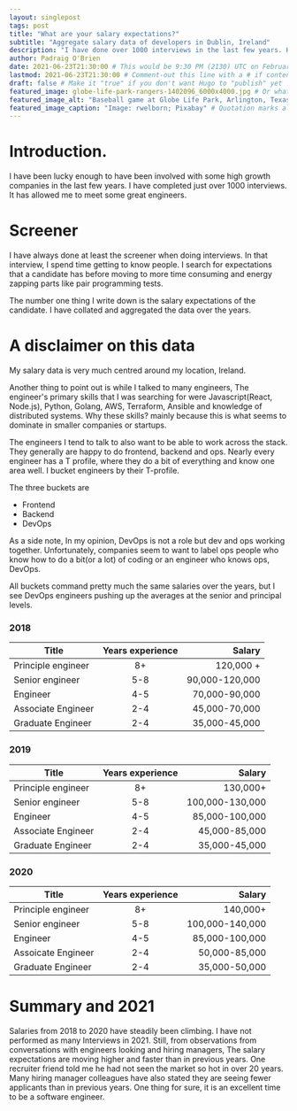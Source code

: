 ```yaml
---
layout: singlepost
tags: post
title: "What are your salary expectations?"
subtitle: "Aggregate salary data of developers in Dublin, Ireland"
description: "I have done over 1000 interviews in the last few years. Here is the answer to the question of what are your salary expectations?" # Quotation marks allow colons, semicolons, etc.
author: Padraig O'Brien
date: 2021-06-23T21:30:00 # This would be 9:30 PM (2130) UTC on February 28, 2020
lastmod: 2021-06-23T21:30:00 # Comment-out this line with a # if content is unchanged
draft: false # Make it "true" if you don't want Hugo to "publish" yet
featured_image: globe-life-park-rangers-1402096_6000x4000.jpg # Or whatever image you want to use
featured_image_alt: "Baseball game at Globe Life Park, Arlington, Texas" # Always include an ALT tag for accessibility --  Quotation marks allow colons, semicolons, etc.
featured_image_caption: "Image: rwelborn; Pixabay" # Quotation marks allow colons, semicolons, etc.
---
```


# Introduction.

I have been lucky enough to have been involved with some high growth companies in the last few years. I have completed just over 1000 interviews. It has allowed me to meet some great engineers.

# Screener

I have always done at least the screener when doing interviews. In that interview, I spend time getting to know people. I search for expectations that a candidate has before moving to more time consuming and energy zapping parts like pair programming tests.

The number one thing I write down is the salary expectations of the candidate. I have collated and aggregated the data over the years.

# A disclaimer on this data
My salary data is very much centred around my location, Ireland.

Another thing to point out is while I talked to many engineers, The engineer's primary skills that I was searching for were  Javascript(React, Node.js), Python, Golang, AWS, Terraform, Ansible and knowledge of distributed systems. Why these skills? mainly because this is what seems to dominate in smaller companies or startups. 

The engineers I tend to talk to also want to be able to work across the stack. They generally are happy to do frontend, backend and ops. Nearly every engineer has a T profile, where they do a bit of everything and know one area well. I bucket engineers by their T-profile.

The three buckets are
- Frontend 
- Backend
- DevOps 

As a side note, In my opinion, DevOps is not a role but dev and ops working together. Unfortunately, companies seem to want to label ops people who know how to do a bit(or a lot) of coding or an engineer who knows ops, DevOps.

All buckets command pretty much the same salaries over the years, but I see DevOps engineers pushing up the averages at the senior and principal levels. 

### 2018  
| Title        | Years  experience         |    Salary |
| ------------- |:-------------:| -------------:|
| Principle  engineer     | 8+ | 120,000 + |
| Senior  engineer     | 5-8      |  90,000-120,000 |
| Engineer | 4-5     |  70,000-90,000 |#
| Associate Engineer | 2-4      |    45,000-70,000 |
| Graduate Engineer | 2-4      |    35,000-45,000|

### 2019 
| Title        | Years  experience         |    Salary |
| ------------- |:-------------:| -----:|
| Principle engineer     | 8+ | 130,000+ |
| Senior  engineer     | 5-8      |  100,000-130,000 |
| Engineer | 4-5     |  85,000-100,000 |#
| Associate Engineer | 2-4      |    45,000-85,000 |
| Graduate Engineer | 2-4      |    35,000-45,000|

### 2020 
| Title        | Years  experience         |    Salary |
| ------------- |:-------------:| -----:|
| Principle engineer     | 8+ | 140,000+ |
| Senior  engineer     | 5-8      |  100,000-140,000 |
| Engineer | 4-5     |  85,000-100,000 |#
| Assoicate Engineer | 2-4      |    50,000-85,000 |
| Graduate Engineer | 2-4      |    35,000-50,000|


# Summary and 2021
Salaries from 2018 to 2020 have steadily been climbing. I have not performed as many Interviews in 2021. Still, from observations from conversations with engineers looking and hiring managers, The salary expectations are moving higher and faster than in previous years. One recruiter friend told me he had not seen the market so hot in over 20 years. Many hiring manager colleagues have also stated they are seeing fewer applicants than in previous years.
One thing for sure, it is an excellent time to be a software engineer.
